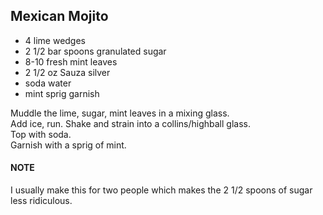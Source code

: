 ## Mexican Mojito

* 4 lime wedges
* 2 1/2 bar spoons granulated sugar
* 8-10 fresh mint leaves
* 2 1/2 oz Sauza silver
* soda water
* mint sprig garnish

Muddle the lime, sugar, mint leaves in a mixing glass.  
Add ice, run. Shake and strain into a collins/highball glass.  
Top with soda.  
Garnish with a sprig of mint.

#### NOTE

I usually make this for two people which makes the 2 1/2 spoons of sugar 
less ridiculous.
